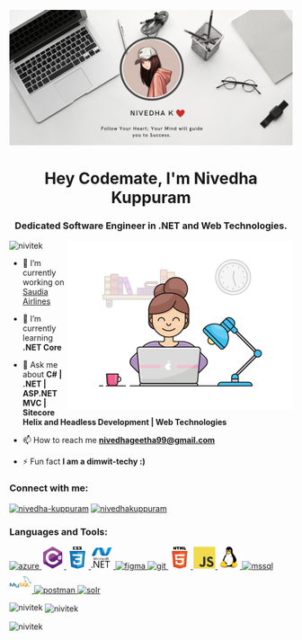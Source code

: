 ![MasterHead](https://github.com/nivitek/nivitek/blob/main/github_bannercrop.png)
<h1 align="center">Hey Codemate, I'm Nivedha Kuppuram</h1>
<h3 align="center">Dedicated Software Engineer in .NET and Web Technologies.</h3>
<img align="right" src="https://github.com/nivitek/nivitek/blob/main/girl_dev.gif" alt="code_with_me" width="400"/>
<p align="left"> <img src="https://komarev.com/ghpvc/?username=nivitek&label=Account%20Eye%20Shot&color=007ec6&style=flat" alt="nivitek" /> </p>

- 🔭 I’m currently working on [Saudia Airlines](https://www.saudia.com/)

- 🌱 I’m currently learning **.NET Core**

- 💬 Ask me about **C# | .NET | ASP.NET MVC | Sitecore Helix and Headless Development | Web Technologies**

- 📫 How to reach me **nivedhageetha99@gmail.com**

- ⚡ Fun fact **I am a dimwit-techy :)**

<h3 align="left">Connect with me:</h3>
<p align="left">
<a href="https://linkedin.com/in/nivedha-kuppuram" target="blank"><img align="center" src="https://raw.githubusercontent.com/rahuldkjain/github-profile-readme-generator/master/src/images/icons/Social/linked-in-alt.svg" alt="nivedha-kuppuram" height="30" width="40" /></a>
<a href="https://www.leetcode.com/nivedhakuppuram" target="blank"><img align="center" src="https://raw.githubusercontent.com/rahuldkjain/github-profile-readme-generator/master/src/images/icons/Social/leet-code.svg" alt="nivedhakuppuram" height="30" width="40" /></a>
</p>

<h3 align="left">Languages and Tools:</h3>
<p align="left"> <a href="https://azure.microsoft.com/en-in/" target="_blank" rel="noreferrer"> <img src="https://www.vectorlogo.zone/logos/microsoft_azure/microsoft_azure-icon.svg" alt="azure" width="40" height="40"/> </a> <a href="https://www.w3schools.com/cs/" target="_blank" rel="noreferrer"> <img src="https://raw.githubusercontent.com/devicons/devicon/master/icons/csharp/csharp-original.svg" alt="csharp" width="40" height="40"/> </a> <a href="https://www.w3schools.com/css/" target="_blank" rel="noreferrer"> <img src="https://raw.githubusercontent.com/devicons/devicon/master/icons/css3/css3-original-wordmark.svg" alt="css3" width="40" height="40"/> </a> <a href="https://dotnet.microsoft.com/" target="_blank" rel="noreferrer"> <img src="https://raw.githubusercontent.com/devicons/devicon/master/icons/dot-net/dot-net-original-wordmark.svg" alt="dotnet" width="40" height="40"/> </a> <a href="https://www.figma.com/" target="_blank" rel="noreferrer"> <img src="https://www.vectorlogo.zone/logos/figma/figma-icon.svg" alt="figma" width="40" height="40"/> </a> <a href="https://git-scm.com/" target="_blank" rel="noreferrer"> <img src="https://www.vectorlogo.zone/logos/git-scm/git-scm-icon.svg" alt="git" width="40" height="40"/> </a> <a href="https://www.w3.org/html/" target="_blank" rel="noreferrer"> <img src="https://raw.githubusercontent.com/devicons/devicon/master/icons/html5/html5-original-wordmark.svg" alt="html5" width="40" height="40"/> </a> <a href="https://developer.mozilla.org/en-US/docs/Web/JavaScript" target="_blank" rel="noreferrer"> <img src="https://raw.githubusercontent.com/devicons/devicon/master/icons/javascript/javascript-original.svg" alt="javascript" width="40" height="40"/> </a> <a href="https://www.linux.org/" target="_blank" rel="noreferrer"> <img src="https://raw.githubusercontent.com/devicons/devicon/master/icons/linux/linux-original.svg" alt="linux" width="40" height="40"/> </a> <a href="https://www.microsoft.com/en-us/sql-server" target="_blank" rel="noreferrer"> <img src="https://www.svgrepo.com/show/303229/microsoft-sql-server-logo.svg" alt="mssql" width="40" height="40"/> </a> <a href="https://www.mysql.com/" target="_blank" rel="noreferrer"> <img src="https://raw.githubusercontent.com/devicons/devicon/master/icons/mysql/mysql-original-wordmark.svg" alt="mysql" width="40" height="40"/> </a> <a href="https://postman.com" target="_blank" rel="noreferrer"> <img src="https://www.vectorlogo.zone/logos/getpostman/getpostman-icon.svg" alt="postman" width="40" height="40"/> </a> <a href="https://lucene.apache.org/solr/" target="_blank" rel="noreferrer"> <img src="https://www.vectorlogo.zone/logos/apache_solr/apache_solr-icon.svg" alt="solr" width="40" height="40"/> </a> </p>

<p><img align="left" src="https://github-readme-stats.vercel.app/api/top-langs?username=nivitek&show_icons=true&locale=en&layout=compact" alt="nivitek" /></p>

<p>&nbsp;<img align="center" src="https://github-readme-stats.vercel.app/api?username=nivitek&show_icons=true&locale=en" alt="nivitek" /></p>

<p><img align="center" src="https://github-readme-streak-stats.herokuapp.com/?user=nivitek&theme=dark" alt="nivitek" /></p>
